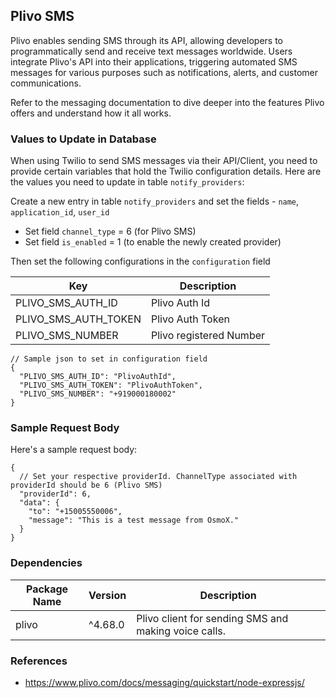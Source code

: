 ## Plivo SMS

Plivo enables sending SMS through its API, allowing developers to programmatically send and receive text messages worldwide. Users integrate Plivo's API into their applications, triggering automated SMS messages for various purposes such as notifications, alerts, and customer communications.

Refer to the messaging documentation to dive deeper into the features Plivo offers and understand how it all works.

### Values to Update in Database

When using Twilio to send SMS messages via their API/Client, you need to provide certain variables that hold the Twilio configuration details. Here are the values you need to update in table `notify_providers`:

Create a new entry in table `notify_providers` and set the fields - `name`, `application_id`, `user_id`

- Set field `channel_type` = 6 (for Plivo SMS)
- Set field `is_enabled` = 1 (to enable the newly created provider)

Then set the following configurations in the `configuration` field

| Key                  | Description             |
|----------------------|-------------------------|
| PLIVO_SMS_AUTH_ID    | Plivo Auth Id           |
| PLIVO_SMS_AUTH_TOKEN | Plivo Auth Token        |
| PLIVO_SMS_NUMBER     | Plivo registered Number |

```jsonc
// Sample json to set in configuration field
{
  "PLIVO_SMS_AUTH_ID": "PlivoAuthId",
  "PLIVO_SMS_AUTH_TOKEN": "PlivoAuthToken",
  "PLIVO_SMS_NUMBER": "+919000180002"
}
```

### Sample Request Body

Here's a sample request body:

```jsonc
{
  // Set your respective providerId. ChannelType associated with providerId should be 6 (Plivo SMS)
  "providerId": 6,
  "data": {
    "to": "+15005550006",
    "message": "This is a test message from OsmoX."
  }
}
```

### Dependencies

| Package Name       | Version    | Description                                                                                                                                                |
| --------------- | ------------ | ---------------------------------------------------------------------------------------------------------------------------------------------------------- |
| plivo      | ^4.68.0  | Plivo client for sending SMS and making voice calls.     |

### References

- https://www.plivo.com/docs/messaging/quickstart/node-expressjs/
